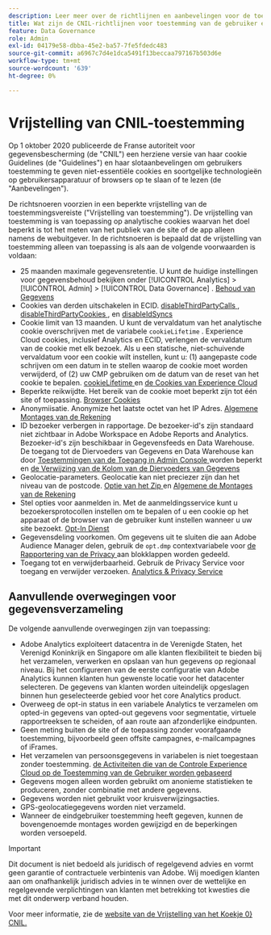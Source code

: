 ```yaml
---
description: Leer meer over de richtlijnen en aanbevelingen voor de toestemming van gebruikers om niet-essentiële cookies op apparaten of browsers op te slaan of te lezen.
title: Wat zijn de CNIL-richtlijnen voor toestemming van de gebruiker en cookies
feature: Data Governance
role: Admin
exl-id: 04179e58-dbba-45e2-ba57-7fe5fdedc483
source-git-commit: a6967c7d4e1dca5491f13beccaa797167b503d6e
workflow-type: tm+mt
source-wordcount: '639'
ht-degree: 0%

---
```


# Vrijstelling van CNIL-toestemming

Op 1 oktober 2020 publiceerde de Franse autoriteit voor gegevensbescherming (de &quot;CNIL&quot;) een herziene versie van haar cookie Guidelines (de &quot;Guidelines&quot;) en haar slotaanbevelingen om gebruikers toestemming te geven niet-essentiële cookies en soortgelijke technologieën op gebruikersapparatuur of browsers op te slaan of te lezen (de &quot;Aanbevelingen&quot;).

De richtsnoeren voorzien in een beperkte vrijstelling van de toestemmingsvereiste (&quot;Vrijstelling van toestemming&quot;). De vrijstelling van toestemming is van toepassing op analytische cookies waarvan het doel beperkt is tot het meten van het publiek van de site of de app alleen namens de webuitgever. In de richtsnoeren is bepaald dat de vrijstelling van toestemming alleen van toepassing is als aan de volgende voorwaarden is voldaan:

* 25 maanden maximale gegevensretentie.  U kunt de huidige instellingen voor gegevensbehoud bekijken onder [!UICONTROL Analytics] > [!UICONTROL Admin] > [!UICONTROL Data Governance] .  [ Behoud van Gegevens ](/help/technotes/data-retention.md)
* Cookies van derden uitschakelen in ECID. [ disableThirdPartyCalls ](https://experienceleague.adobe.com/docs/id-service/using/id-service-api/configurations/disablethirdpartycalls.html#id-service-api), [ disableThirdPartyCookies ](https://experienceleague.adobe.com/docs/id-service/using/id-service-api/configurations/disable-cookies.html#id-service-api), en [ disableIdSyncs ](https://experienceleague.adobe.com/docs/id-service/using/id-service-api/configurations/disableidsync.html#id-service-api)
* Cookie limit van 13 maanden.  U kunt de vervaldatum van het analytische cookie overschrijven met de variabele `cookieLifetime` . Experience Cloud cookies, inclusief Analytics en ECID, verlengen de vervaldatum van de cookie met elk bezoek.  Als u een statische, niet-schuivende vervaldatum voor een cookie wilt instellen, kunt u: (1) aangepaste code schrijven om een datum in te stellen waarop de cookie moet worden verwijderd, of (2) uw CMP gebruiken om de datum van de reset van het cookie te bepalen.   [ cookieLifetime ](/help/implement/vars/config-vars/cookielifetime.md) en [ de Cookies van Experience Cloud ](https://experienceleague.adobe.com/docs/core-services/interface/ec-cookies/cookies-privacy.html#ec-cookies)
* Beperkte reikwijdte. Het bereik van de cookie moet beperkt zijn tot één site of toepassing. [ Browser Cookies ](/help/technotes/cookies/cookies.md#third-party-cookie-limitations)
* Anonymiisatie. Anonymize het laatste octet van het IP Adres. [ Algemene Montages van de Rekening ](/help/admin/tools/manage-rs/edit-settings/general/general-acct-settings-admin.md)
* ID bezoeker verbergen in rapportage.  De bezoeker-id&#39;s zijn standaard niet zichtbaar in Adobe Workspace en Adobe Reports and Analytics.  Bezoeker-id&#39;s zijn beschikbaar in Gegevensfeeds en Data Warehouse.  De toegang tot de Diervoeders van Gegevens en Data Warehouse kan door [ Toestemmingen van de Toegang in Admin Console ](https://experienceleague.adobe.com/docs/core-services/interface/administration/admin-getting-started.html) worden beperkt en [ de Verwijzing van de Kolom van de Diervoeders van Gegevens ](/help/export/analytics-data-feed/c-df-contents/datafeeds-reference.md)
* Geolocatie-parameters. Geolocatie kan niet preciezer zijn dan het niveau van de postcode. [ Optie van het Zip ](/help/implement/vars/page-vars/zip.md) en [ Algemene de Montages van de Rekening ](/help/admin/tools/manage-rs/edit-settings/general/general-acct-settings-admin.md)
* Stel opties voor aanmelden in.  Met de aanmeldingsservice kunt u bezoekersprotocollen instellen om te bepalen of u een cookie op het apparaat of de browser van de gebruiker kunt instellen wanneer u uw site bezoekt. [ Opt-In Dienst ](https://experienceleague.adobe.com/docs/id-service/using/implementation/opt-in-service/optin-overview.html)
* Gegevensdeling voorkomen.  Om gegevens uit te sluiten die aan Adobe Audience Manager delen, gebruik de `opt.dmp` contextvariabele voor [ de Rapportering van de Privacy ](/help/admin/tools/manage-rs/edit-settings/privacy-reporting.md) aan blokklappen worden gedeeld.
* Toegang tot en verwijderbaarheid. Gebruik de Privacy Service voor toegang en verwijder verzoeken. [ Analytics &amp; Privacy Service ](gdpr.md)

## Aanvullende overwegingen voor gegevensverzameling

De volgende aanvullende overwegingen zijn van toepassing:

* Adobe Analytics exploiteert datacentra in de Verenigde Staten, het Verenigd Koninkrijk en Singapore om alle klanten flexibiliteit te bieden bij het verzamelen, verwerken en opslaan van hun gegevens op regionaal niveau. Bij het configureren van de eerste configuratie van Adobe Analytics kunnen klanten hun gewenste locatie voor het datacenter selecteren. De gegevens van klanten worden uiteindelijk opgeslagen binnen hun geselecteerde gebied voor het core Analytics product.
* Overweeg de opt-in status in een variabele Analytics te verzamelen om opted-in gegevens van opted-out gegevens voor segmentatie, virtuele rapportreeksen te scheiden, of aan route aan afzonderlijke eindpunten.
* Geen meting buiten de site of de toepassing zonder voorafgaande toestemming, bijvoorbeeld geen offsite campagnes, e-mailcampagnes of iFrames.
* Het verzamelen van persoonsgegevens in variabelen is niet toegestaan zonder toestemming. [ de Activiteiten die van de Controle Experience Cloud op de Toestemming van de Gebruiker worden gebaseerd ](https://experienceleague.adobe.com/docs/id-service/using/implementation/opt-in-service/use-opt-in-to-control-experience-cloud-activities-based-on-user-consent.html#implementing-opt-in-on-the-page)
* Gegevens mogen alleen worden gebruikt om anonieme statistieken te produceren, zonder combinatie met andere gegevens.
* Gegevens worden niet gebruikt voor kruisverwijzingsacties.
* GPS-geolocatiegegevens worden niet verzameld.
* Wanneer de eindgebruiker toestemming heeft gegeven, kunnen de bovengenoemde montages worden gewijzigd en de beperkingen worden versoepeld.

>[!IMPORTANT]
>
>Dit document is niet bedoeld als juridisch of regelgevend advies en vormt geen garantie of contractuele verbintenis van Adobe. Wij moedigen klanten aan om onafhankelijk juridisch advies in te winnen over de wettelijke en regelgevende verplichtingen van klanten met betrekking tot kwesties die met dit onderwerp verband houden.

Voor meer informatie, zie de [ website van de Vrijstelling van het Koekje 0} CNIL.](https://www.cnil.fr/en/sheet-ndeg16-use-analytics-your-websites-and-applications)
